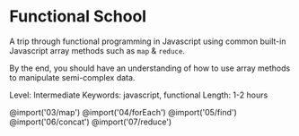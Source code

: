 # Functional School
A trip through functional programming in Javascript using common built-in Javascript array methods such as `map` & `reduce`.

By the end, you should have an understanding of how to use array methods to manipulate semi-complex data.

Level: Intermediate
Keywords: javascript, functional
Length: 1-2 hours


<!-- @import('00/setup') -->
<!-- @import('01/filter') -->
<!-- @import('02/sort') -->
@import('03/map')
@import('04/forEach')
@import('05/find')
@import('06/concat')
@import('07/reduce')
<!-- @import('08/challenge-1') -->
<!-- @import('09/challenge-2') -->
